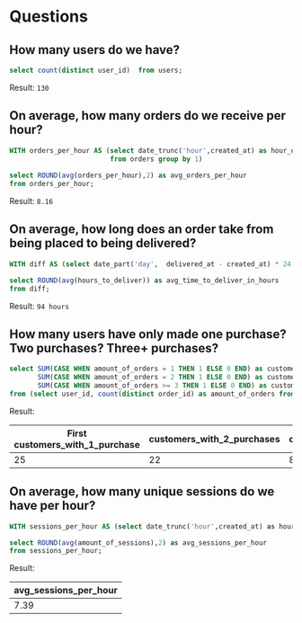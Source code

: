 # Questions
## How many users do we have?
``` sql
select count(distinct user_id)  from users;
```
Result:
`130`

## On average, how many orders do we receive per hour?
``` sql
WITH orders_per_hour AS (select date_trunc('hour',created_at) as hour_of_order, count(distinct order_id) as orders_per_hour 
                         from orders group by 1)
      
select ROUND(avg(orders_per_hour),2) as avg_orders_per_hour
from orders_per_hour;
```
Result:
`8.16`
## On average, how long does an order take from being placed to being delivered?
``` sql
WITH diff AS (select date_part('day',  delivered_at - created_at) * 24 + date_part('hour', delivered_at - created_at) as hours_to_deliver from public.orders)  

select ROUND(avg(hours_to_deliver)) as avg_time_to_deliver_in_hours
from diff;
```
Result:
`94 hours`
## How many users have only made one purchase? Two purchases? Three+ purchases?
``` sql
select SUM(CASE WHEN amount_of_orders = 1 THEN 1 ELSE 0 END) as customers_with_1_purchase,
       SUM(CASE WHEN amount_of_orders = 2 THEN 1 ELSE 0 END) as customers_with_2_purchases,
       SUM(CASE WHEN amount_of_orders >= 3 THEN 1 ELSE 0 END) as customers_with_more_than_3_purchases
from (select user_id, count(distinct order_id) as amount_of_orders from orders group by 1) as t1;
```
Result:

| First customers_with_1_purchase  | customers_with_2_purchases  | customers_with_more_than_3_purchases  |
| -------------------------------- | --------------------------- | ------------------------------------- | 
| 25                               | 22                          | 81                                    |
## On average, how many unique sessions do we have per hour?
``` sql
WITH sessions_per_hour AS (select date_trunc('hour',created_at) as hour_of_event, count(distinct session_id) as amount_of_sessions from events group by 1)

select ROUND(avg(amount_of_sessions),2) as avg_sessions_per_hour
from sessions_per_hour;
```
Result:

| avg_sessions_per_hour|
| -------------------- |
|                 7.39 |
